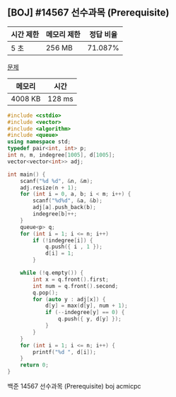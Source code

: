 ## [BOJ] #14567 선수과목 (Prerequisite)

| 시간 제한 | 메모리 제한 | 정답 비율 |
| --------- | ----------- | --------- |
| 5 초      | 256 MB      | 71.087%   |

[문제](https://www.acmicpc.net/problem/14567)



| 메모리  | 시간   |
| ------- | ------ |
| 4008 KB | 128 ms |

```c++
#include <cstdio>
#include <vector>
#include <algorithm>
#include <queue>
using namespace std;
typedef pair<int, int> p;
int n, m, indegree[1005], d[1005];
vector<vector<int>> adj;

int main() {	
	scanf("%d %d", &n, &m);
	adj.resize(n + 1);
	for (int i = 0, a, b; i < m; i++) {
		scanf("%d%d", &a, &b);
		adj[a].push_back(b);
		indegree[b]++;
	}
	queue<p> q;
	for (int i = 1; i <= n; i++)
		if (!indegree[i]) {
			q.push({ i , 1 });
			d[i] = 1;
		}

	while (!q.empty()) {
		int x = q.front().first;
		int num = q.front().second;
		q.pop();
		for (auto y : adj[x]) {
			d[y] = max(d[y], num + 1);
			if (--indegree[y] == 0) {
				q.push({ y, d[y] });
			}
		}
	}
	for (int i = 1; i <= n; i++) {
		printf("%d ", d[i]);
	}
	return 0;
}
```





백준 14567 선수과목 (Prerequisite) boj acmicpc

